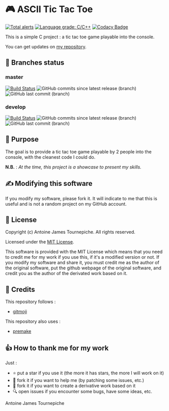 # 🎮 ASCII Tic Tac Toe

[![Total alerts](https://img.shields.io/lgtm/alerts/g/AntoineJT/ascii-tic-tac-toe.svg?logo=lgtm&logoWidth=18)](https://lgtm.com/projects/g/AntoineJT/ascii-tic-tac-toe/alerts/)
[![Language grade: C/C++](https://img.shields.io/lgtm/grade/cpp/g/AntoineJT/ascii-tic-tac-toe.svg?logo=lgtm&logoWidth=18)](https://lgtm.com/projects/g/AntoineJT/ascii-tic-tac-toe/context:cpp)
[![Codacy Badge](https://api.codacy.com/project/badge/Grade/7015b9c9656144cc9c31f079de1da236)](https://www.codacy.com/manual/antoinejt.serveur/ascii-tic-tac-toe?utm_source=github.com&amp;utm_medium=referral&amp;utm_content=AntoineJT/ascii-tic-tac-toe&amp;utm_campaign=Badge_Grade)

This is a simple C project : a tic tac toe game playable into the console.

You can get updates on [my repository](https://github.com/AntoineJT/ascii-tic-tac-toe).

## 🔀 Branches status

### master

[![Build Status](https://img.shields.io/endpoint.svg?url=https%3A%2F%2Factions-badge.atrox.dev%2FAntoineJT%2Fascii-tic-tac-toe%2Fbadge%3Fref%3Dmaster&style=flat)](https://actions-badge.atrox.dev/AntoineJT/ascii-tic-tac-toe/goto?ref=master)
![GitHub commits since latest release (branch)](https://img.shields.io/github/commits-since/AntoineJT/ascii-tic-tac-toe/latest/master)
![GitHub last commit (branch)](https://img.shields.io/github/last-commit/AntoineJT/ascii-tic-tac-toe/master)

### develop

[![Build Status](https://img.shields.io/endpoint.svg?url=https%3A%2F%2Factions-badge.atrox.dev%2FAntoineJT%2Fascii-tic-tac-toe%2Fbadge%3Fref%3Ddevelop&style=flat)](https://actions-badge.atrox.dev/AntoineJT/ascii-tic-tac-toe/goto?ref=develop)
![GitHub commits since latest release (branch)](https://img.shields.io/github/commits-since/AntoineJT/ascii-tic-tac-toe/latest/develop)
![GitHub last commit (branch)](https://img.shields.io/github/last-commit/AntoineJT/ascii-tic-tac-toe/develop)


## 🥅 Purpose

The goal is to provide a tic tac toe game playable by 2 people into the console, with the cleanest code I could do.

**N.B.** : *At the time, this project is a showcase to present my skills.*

## ✍️ Modifying this software

If you modify my software, please fork it. It will indicate to me that this is useful and is not a random project on my GitHub account.

## 📄 License

Copyright (c) Antoine James Tournepiche. All rights reserved.

Licensed under the [MIT License](https://github.com/AntoineJT/ascii-tic-tac-toe/blob/master/LICENSE).

This software is provided with the MIT License which means that you need to credit me for my work if you use this, if it's a modified version or not.
If you modify my software and share it, you must credit me as the author of the original software, put the github webpage of the original software, and credit you as the author of the derivated work based on it.

## 📌 Credits

This repository follows :
- [gitmoji](https://gitmoji.carloscuesta.me/)

This repository also uses :
- [premake](https://premake.github.io/)

## 👍 How to thank me for my work

Just :
- ⭐️ put a star if you use it (the more it has stars, the more I will work on it)
- 🔀 fork it if you want to help me (by patching some issues, etc.)
- 🔀 fork it if you want to create a derivative work based on it
- 🔍 open issues if you encounter some bugs, have some ideas, etc.

Antoine James Tournepiche
